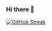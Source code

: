 ### Hi there 👋

[![GitHub Streak](http://github-readme-streak-stats.herokuapp.com?user=RensNooren&theme=elegant&hide_border=true&date_format=j%20M%5B%20Y%5D&background=DD272700)](https://git.io/streak-stats)

<!--
**RensNooren/RensNooren** is a ✨ _special_ ✨ repository because its `README.md` (this file) appears on your GitHub profile.

Here are some ideas to get you started:

- 🔭 I’m currently working on ...
- 🌱 I’m currently learning ...
- 👯 I’m looking to collaborate on ...
- 🤔 I’m looking for help with ...
- 💬 Ask me about ...
- 📫 How to reach me: ...
- 😄 Pronouns: ...
- ⚡ Fun fact: ...
-->
